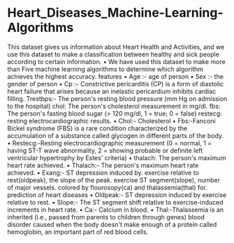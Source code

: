 # Heart_Diseases_Machine-Learning-Algorithms
This dataset gives us information about Heart Health and Activities, and we use this dataset to make a classification between healthy and sick people according to certain information. 
• We have used this dataset to make more than Five machine learning algorithms to determine which algorithm achieves the highest accuracy.
features
• Age :- age of person
• Sex :- the gender of person
• Cp :- Constrictive pericarditis (CP) is a form of diastolic heart 
failure that arises because an inelastic pericardium inhibits 
cardiac filling. 
Trestbps:- The person's resting blood pressure (mm Hg on 
admission to the hospital) chol: The person's cholesterol 
measurement in mg/dl. fbs: The person's fasting blood sugar 
(> 120 mg/dl, 1 = true; 0 = false) restecg: resting 
electrocardiographic results. • Chol:- Cholesterol
• Fbs:-Fanconi Bickel syndrome (FBS) is a rare condition 
characterized by the accumulation of a substance called 
glycogen in different parts of the body. 
• Restecg:-Resting electrocardiographic measurement (0 = 
normal, 1 = having ST-T wave abnormality, 2 = showing 
probable or definite left ventricular hypertrophy by Estes' 
criteria) • thalach: The person's maximum heart rate achieved. 
• Thalach:- The person's maximum heart rate achieved. • Exang:- ST depression induced by. exercise relative to 
rest(oldpeak), the slope of the peak. exercise ST 
segment(slope), number of major vessels. colored by 
flourosopy(ca) and thalassemia(thal) for. prediction of heart 
diseases
• Oldpeak:- ST depression induced by exercise relative to rest.
• Slope:- The ST segment shift relative to exercise-induced
increments in heart rate.
• Ca:- Calcium in blood.
• Thal:-Thalassemia is an inherited (i.e., passed from parents to 
children through genes) blood disorder caused when the body 
doesn't make enough of a protein called hemoglobin, an important 
part of red blood cells.
